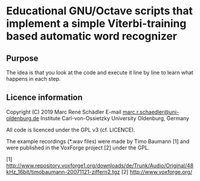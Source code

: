 # Educational GNU/Octave scripts that implement a simple Viterbi-training based automatic word recognizer

## Purpose
The idea is that you look at the code and execute it line by line to learn what happens in each step.

## Licence information

Copyright (C) 2019 Marc René Schädler
E-mail marc.r.schaedler@uni-oldenburg.de
Institute Carl-von-Ossietzky University Oldenburg, Germany

All code is licenced under the GPL v3 (cf. LICENCE).

The example recordings (*.wav files) were made by Timo Baumann [1] and were published in the VoxForge project [2] under the GPL.

[1] http://www.repository.voxforge1.org/downloads/de/Trunk/Audio/Original/48kHz_16bit/timobaumann-20071121-ziffern2.tgz
[2] http://www.voxforge.org/
